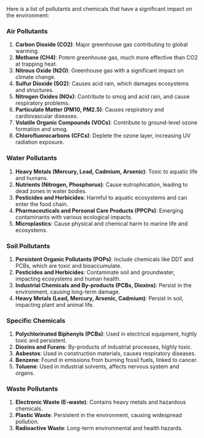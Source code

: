 Here is a list of pollutants and chemicals that have a significant impact on the environment:

### Air Pollutants
1. **Carbon Dioxide (CO2)**: Major greenhouse gas contributing to global warming.
2. **Methane (CH4)**: Potent greenhouse gas, much more effective than CO2 at trapping heat.
3. **Nitrous Oxide (N2O)**: Greenhouse gas with a significant impact on climate change.
4. **Sulfur Dioxide (SO2)**: Causes acid rain, which damages ecosystems and structures.
5. **Nitrogen Oxides (NOx)**: Contribute to smog and acid rain, and cause respiratory problems.
6. **Particulate Matter (PM10, PM2.5)**: Causes respiratory and cardiovascular diseases.
7. **Volatile Organic Compounds (VOCs)**: Contribute to ground-level ozone formation and smog.
8. **Chlorofluorocarbons (CFCs)**: Deplete the ozone layer, increasing UV radiation exposure.

### Water Pollutants
1. **Heavy Metals (Mercury, Lead, Cadmium, Arsenic)**: Toxic to aquatic life and humans.
2. **Nutrients (Nitrogen, Phosphorus)**: Cause eutrophication, leading to dead zones in water bodies.
3. **Pesticides and Herbicides**: Harmful to aquatic ecosystems and can enter the food chain.
4. **Pharmaceuticals and Personal Care Products (PPCPs)**: Emerging contaminants with various ecological impacts.
5. **Microplastics**: Cause physical and chemical harm to marine life and ecosystems.

### Soil Pollutants
1. **Persistent Organic Pollutants (POPs)**: Include chemicals like DDT and PCBs, which are toxic and bioaccumulate.
2. **Pesticides and Herbicides**: Contaminate soil and groundwater, impacting ecosystems and human health.
3. **Industrial Chemicals and By-products (PCBs, Dioxins)**: Persist in the environment, causing long-term damage.
4. **Heavy Metals (Lead, Mercury, Arsenic, Cadmium)**: Persist in soil, impacting plant and animal life.

### Specific Chemicals
1. **Polychlorinated Biphenyls (PCBs)**: Used in electrical equipment, highly toxic and persistent.
2. **Dioxins and Furans**: By-products of industrial processes, highly toxic.
3. **Asbestos**: Used in construction materials, causes respiratory diseases.
4. **Benzene**: Found in emissions from burning fossil fuels, linked to cancer.
5. **Toluene**: Used in industrial solvents, affects nervous system and organs.

### Waste Pollutants
1. **Electronic Waste (E-waste)**: Contains heavy metals and hazardous chemicals.
2. **Plastic Waste**: Persistent in the environment, causing widespread pollution.
3. **Radioactive Waste**: Long-term environmental and health hazards.